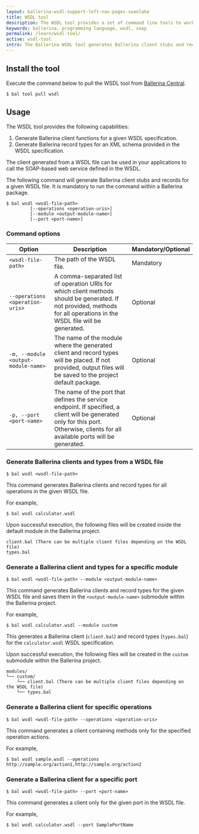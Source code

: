 ```yaml
---
layout: ballerina-wsdl-support-left-nav-pages-swanlake
title: WSDL tool
description: The WSDL tool provides a set of command line tools to work with WSDL files in Ballerina.
keywords: ballerina, programming language, wsdl, soap
permalink: /learn/wsdl-tool/
active: wsdl-tool
intro: The Ballerina WSDL tool generates Ballerina client stubs and record types from a given WSDL file, simplifying integration with SOAP-based web services by eliminating the need for manually creating types and client functions.
---
```


## Install the tool

Execute the command below to pull the WSDL tool from [Ballerina Central](https://central.ballerina.io/ballerina/wsdl/latest).

```
$ bal tool pull wsdl
```

## Usage

The WSDL tool provides the following capabilities:

1. Generate Ballerina client functions for a given WSDL specification.
2. Generate Ballerina record types for an XML schema provided in the WSDL specification.

The client generated from a WSDL file can be used in your applications to call the SOAP-based web service defined in the WSDL.

The following command will generate Ballerina client stubs and records for a given WSDL file. It is mandatory to run the command within a Ballerina package.

```
$ bal wsdl <wsdl-file-path>
         [--operations <operation-uris>]
         [--module <output-module-name>]
         [--port <port-name>]
```

### Command options

| Option | Description | Mandatory/Optional |
|--------|-------------|--------------------|
| `<wsdl-file-path>` | The path of the WSDL file. | Mandatory |
| `--operations <operation-uris>` | A comma-separated list of operation URIs for which client methods should be generated. If not provided, methods for all operations in the WSDL file will be generated. | Optional |
| `-m, --module <output-module-name>` | The name of the module where the generated client and record types will be placed. If not provided, output files will be saved to the project default package. | Optional |
| `-p, --port <port-name>` | The name of the port that defines the service endpoint. If specified, a client will be generated only for this port. Otherwise, clients for all available ports will be generated. | Optional |

### Generate Ballerina clients and types from a WSDL file

```
$ bal wsdl <wsdl-file-path>
```

This command generates Ballerina clients and record types for all operations in the given WSDL file.

For example,

```
$ bal wsdl calculator.wsdl
```

Upon successful execution, the following files will be created inside the default module in the Ballerina project.

```
client.bal (There can be multiple client files depending on the WSDL file)
types.bal
```

### Generate a Ballerina client and types for a specific module

```
$ bal wsdl <wsdl-file-path> --module <output-module-name>
```

This command generates Ballerina clients and record types for the given WSDL file and saves them in the `<output-module-name>` submodule within the Ballerina project.

For example,

```
$ bal wsdl calculator.wsdl --module custom
```

This generates a Ballerina client (`client.bal`) and record types (`types.bal`) for the `calculator.wsdl` WSDL specification.

Upon successful execution, the following files will be created in the `custom` submodule within the Ballerina project.

```
modules/
└── custom/
    └── client.bal (There can be multiple client files depending on the WSDL file)
    └── types.bal
```

### Generate a Ballerina client for specific operations

```
$ bal wsdl <wsdl-file-path> --operations <operation-uris>
```

This command generates a client containing methods only for the specified operation actions.

For example,

```
$ bal wsdl sample.wsdl --operations http://sample.org/action1,http://sample.org/action2
```

### Generate a Ballerina client for a specific port

```
$ bal wsdl <wsdl-file-path> --port <port-name>
```

This command generates a client only for the given port in the WSDL file.

For example,

```
$ bal wsdl calculator.wsdl --port SamplePortName
```
